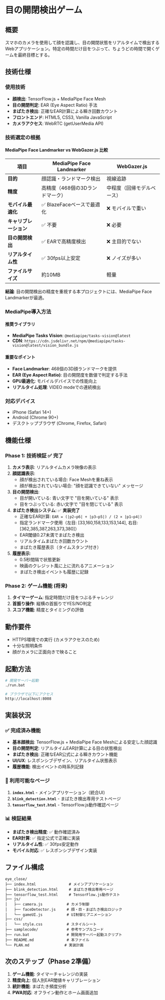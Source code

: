# 目の開閉検出ゲーム

## 概要
スマホのカメラを使用して顔を認識し、目の開閉状態をリアルタイムで検出するWebアプリケーション。特定の時間だけ目をつぶって、ちょうどの時間で開くゲームを最終目標とする。

## 技術仕様

### 使用技術
- **顔検出**: TensorFlow.js + MediaPipe Face Mesh
- **目の開閉判定**: EAR (Eye Aspect Ratio) 手法
- **まばたき検出**: 正確なEAR計算による瞬き回数カウント
- **フロントエンド**: HTML5, CSS3, Vanilla JavaScript
- **カメラアクセス**: WebRTC (getUserMedia API)

### 技術選定の根拠

#### MediaPipe Face Landmarker vs WebGazer.js 比較

| 項目 | MediaPipe Face Landmarker | WebGazer.js |
|------|---------------------------|-------------|
| **目的** | 顔認識・ランドマーク検出 | 視線追跡 |
| **精度** | 高精度（468個の3Dランドマーク） | 中程度（回帰モデルベース） |
| **モバイル最適化** | ✅ BlazeFaceベースで最適化 | ❌ モバイルで重い |
| **キャリブレーション** | ✅ 不要 | ❌ 必要 |
| **目の開閉検出** | ✅ EARで高精度検出 | ❌ 主目的でない |
| **リアルタイム性** | ✅ 30fps以上安定 | ❌ ノイズが多い |
| **ファイルサイズ** | 約10MB | 軽量 |

**結論**: 目の開閉検出の精度を重視する本プロジェクトには、MediaPipe Face Landmarkerが最適。

### MediaPipe導入方法

#### 推奨ライブラリ
- **MediaPipe Tasks Vision**: `@mediapipe/tasks-vision@latest`
- **CDN**: `https://cdn.jsdelivr.net/npm/@mediapipe/tasks-vision@latest/vision_bundle.js`

#### 重要なポイント
- **Face Landmarker**: 468個の3D顔ランドマークを提供
- **EAR (Eye Aspect Ratio)**: 目の開閉度を数値で判定する手法
- **GPU最適化**: モバイルデバイスでの性能向上
- **リアルタイム処理**: VIDEO modeでの連続検出

### 対応デバイス
- iPhone (Safari 14+)
- Android (Chrome 90+)
- デスクトップブラウザ (Chrome, Firefox, Safari)

## 機能仕様

### Phase 1: 技術検証 ✅ 完了
1. **カメラ表示**: リアルタイムカメラ映像の表示
2. **顔認識表示**: 
   - 顔が検出されている場合: Face Meshを重ね表示
   - 顔が検出されていない場合: "顔を認識できていない" メッセージ
3. **目の開閉検出**:
   - 目が開いている: 青い文字で "目を開いている" 表示
   - 目をつぶっている: 赤い文字で "目を閉じている" 表示
4. **まばたき検出システム**: ✅ **実装完了**
   - 正確なEAR計算: `EAR = (|p2−p6| + |p3−p5|) / (2 × |p1−p4|)`
   - 指定ランドマーク使用（左目: [33,160,158,133,153,144], 右目: [362,385,387,263,373,380]）
   - EAR閾値0.27未満でまばたき検出
   - リアルタイムまばたき回数カウント
   - まばたき履歴表示（タイムスタンプ付き）
5. **履歴表示**: 
   - 0.5秒間隔で状態更新
   - 映画のクレジット風に上に流れるアニメーション
   - まばたき検出イベントも履歴に記録

### Phase 2: ゲーム機能 (将来)
1. **タイマーゲーム**: 指定時間だけ目をつぶるチャレンジ
2. **首振り操作**: 縦横の首振りでYES/NO判定
3. **スコア機能**: 精度とタイミングの評価

## 動作要件
- HTTPS環境での実行 (カメラアクセスのため)
- 十分な照明条件
- 顔がカメラに正面向きで映ること

## 起動方法
```bash
# 開発サーバー起動
./run.bat

# ブラウザで以下にアクセス
http://localhost:8008
```

## 実装状況

### ✅ 完成済み機能
- **基本顔検出**: TensorFlow.js + MediaPipe Face Meshによる安定した顔認識
- **目の開閉判定**: リアルタイムEAR計算による目の状態検出
- **まばたき検出**: 正確なEAR公式による瞬きカウント機能
- **UI/UX**: レスポンシブデザイン、リアルタイム状態表示
- **履歴機能**: 検出イベントの時系列記録

### 🧪 利用可能なページ
1. **`index.html`** - メインアプリケーション（統合UI）
2. **`blink_detection.html`** - まばたき検出専用テストページ
3. **`tensorflow_test.html`** - TensorFlow.js動作確認ページ

### 📊 検証結果
- **まばたき検出精度**: ✅ 動作確認済み
- **EAR計算**: ✅ 指定公式で正確に実装
- **リアルタイム性**: ✅ 30fps安定動作
- **モバイル対応**: ✅ レスポンシブデザイン実装

## ファイル構成
```
eye_close/
├── index.html               # メインアプリケーション
├── blink_detection.html     # まばたき検出専用ページ
├── tensorflow_test.html     # TensorFlow.js動作テスト
├── js/
│   ├── camera.js           # カメラ制御
│   ├── faceDetector.js     # 顔・目・まばたき検出ロジック
│   └── gameUI.js           # UI制御とアニメーション
├── css/
│   └── style.css           # スタイルシート
├── samplecode/             # 参考サンプルコード
├── run.bat                 # 開発用サーバー起動スクリプト
├── README.md               # 本ファイル
└── PLAN.md                # 実装計画
```

## 次のステップ（Phase 2準備）
1. **ゲーム機能**: タイマーチャレンジの実装
2. **精度向上**: 個人別EAR閾値キャリブレーション
3. **統計機能**: まばたき頻度分析
4. **PWA対応**: オフライン動作とホーム画面追加

